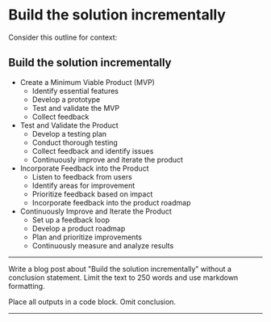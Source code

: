 # Build the solution incrementally


Consider this outline for context:

## Build the solution incrementally
- Create a Minimum Viable Product (MVP)
  - Identify essential features
  - Develop a prototype
  - Test and validate the MVP
  - Collect feedback
- Test and Validate the Product
  - Develop a testing plan
  - Conduct thorough testing
  - Collect feedback and identify issues
  - Continuously improve and iterate the product
- Incorporate Feedback into the Product
  - Listen to feedback from users
  - Identify areas for improvement
  - Prioritize feedback based on impact
  - Incorporate feedback into the product roadmap
- Continuously Improve and Iterate the Product
  - Set up a feedback loop
  - Develop a product roadmap
  - Plan and prioritize improvements
  - Continuously measure and analyze results

---

Write a blog post about "Build the solution incrementally" without a conclusion statement.  Limit the text to 250 words and use markdown formatting.

Place all outputs in a code block. Omit conclusion.


---
